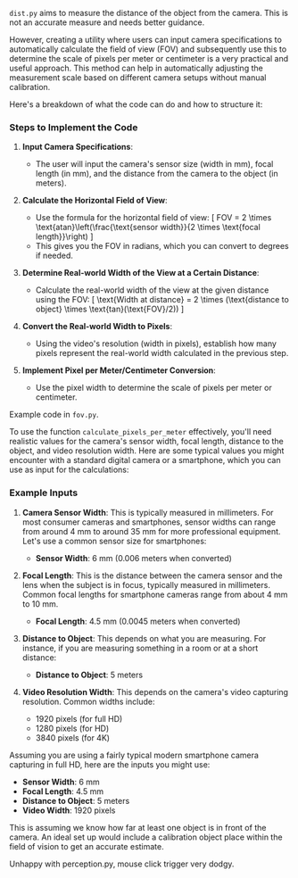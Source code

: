 `dist.py` aims to measure the distance of the object from the camera. This is not an accurate measure and needs better guidance. 

However, creating a utility where users can input camera specifications to automatically calculate the field of view (FOV) and subsequently use this to determine the scale of pixels per meter or centimeter is a very practical and useful approach. This method can help in automatically adjusting the measurement scale based on different camera setups without manual calibration.

Here's a breakdown of what the code can do and how to structure it:

### Steps to Implement the Code

1. **Input Camera Specifications**:
   - The user will input the camera's sensor size (width in mm), focal length (in mm), and the distance from the camera to the object (in meters).

2. **Calculate the Horizontal Field of View**:
   - Use the formula for the horizontal field of view:
     \[
     FOV = 2 \times \text{atan}\left(\frac{\text{sensor width}}{2 \times \text{focal length}}\right)
     \]
   - This gives you the FOV in radians, which you can convert to degrees if needed.

3. **Determine Real-world Width of the View at a Certain Distance**:
   - Calculate the real-world width of the view at the given distance using the FOV:
     \[
     \text{Width at distance} = 2 \times (\text{distance to object} \times \text{tan}(\text{FOV}/2))
     \]

4. **Convert the Real-world Width to Pixels**:
   - Using the video's resolution (width in pixels), establish how many pixels represent the real-world width calculated in the previous step.

5. **Implement Pixel per Meter/Centimeter Conversion**:
   - Use the pixel width to determine the scale of pixels per meter or centimeter.

Example code in `fov.py`.

To use the function `calculate_pixels_per_meter` effectively, you'll need realistic values for the camera's sensor width, focal length, distance to the object, and video resolution width. Here are some typical values you might encounter with a standard digital camera or a smartphone, which you can use as input for the calculations:

### Example Inputs

1. **Camera Sensor Width**: This is typically measured in millimeters. For most consumer cameras and smartphones, sensor widths can range from around 4 mm to around 35 mm for more professional equipment. Let's use a common sensor size for smartphones:
   - **Sensor Width**: 6 mm (0.006 meters when converted)

2. **Focal Length**: This is the distance between the camera sensor and the lens when the subject is in focus, typically measured in millimeters. Common focal lengths for smartphone cameras range from about 4 mm to 10 mm.
   - **Focal Length**: 4.5 mm (0.0045 meters when converted)

3. **Distance to Object**: This depends on what you are measuring. For instance, if you are measuring something in a room or at a short distance:
   - **Distance to Object**: 5 meters

4. **Video Resolution Width**: This depends on the camera's video capturing resolution. Common widths include:
   - 1920 pixels (for full HD)
   - 1280 pixels (for HD)
   - 3840 pixels (for 4K)

Assuming you are using a fairly typical modern smartphone camera capturing in full HD, here are the inputs you might use:

- **Sensor Width**: 6 mm
- **Focal Length**: 4.5 mm
- **Distance to Object**: 5 meters
- **Video Width**: 1920 pixels

This is assuming we know how far at least one object is in front of the camera. An ideal set up would include a calibration object place within the field of vision to get an accurate estimate.

Unhappy with perception.py, mouse click trigger very dodgy.